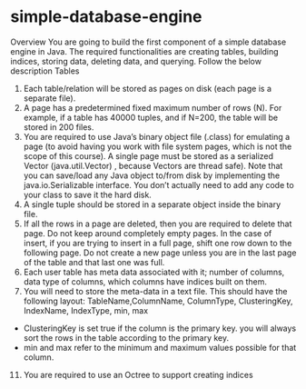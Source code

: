# simple-database-engine
Overview
You are going to build the first component of a simple database engine in Java. The required functionalities are creating tables, building indices, storing data, deleting data, and querying. Follow the below description
Tables
1) Each table/relation will be stored as pages on disk (each page is a separate file). 
2) A page has a predetermined fixed maximum number of rows (N). For example, if a 
table has 40000 tuples, and if N=200, the table will be stored in 200 files. 
4) You are required to use Java’s binary object file (.class) for emulating a page (to avoid 
having you work with file system pages, which is not the scope of this course). A single 
page must be stored as a serialized Vector (java.util.Vector) , because Vectors are thread 
safe). Note that you can save/load any Java object to/from disk by implementing the 
java.io.Serializable interface. You don’t actually need to add any code to your class to 
save it the hard disk.
5) A single tuple should be stored in a separate object inside the binary file.  
6) If all the rows in a page are deleted, then you are required to delete that page. Do not 
keep around completely empty pages. In the case of insert, if you are trying to insert in a 
full page, shift one row down to the following page. Do not create a new page unless you 
are in the last page of the table and that last one was full. 
7) Each user table has meta data associated with it; number of columns, data type of 
columns, which columns have indices built on them. 
10) You will need to store the meta-data in a text file. This should have the following 
layout: 
TableName,ColumnName, ColumnType, ClusteringKey, IndexName, IndexType, min, max 
- ClusteringKey is set true if the column is the primary key.  you will 
always sort the rows in the table according to the primary key. 
- min and max refer to the minimum and maximum values possible for that column. 
11) You are required to use an Octree to support creating indices
